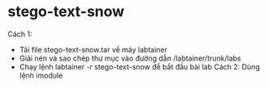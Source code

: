 # stego-text-snow
Cách 1:
- Tải file stego-text-snow.tar về máy labtainer
- Giải nén và sao chép thư mục vào đường dẫn /labtainer/trunk/labs
- Chạy lệnh labtainer -r stego-text-snow để bắt đầu bài lab
Cách 2:
Dùng lệnh imodule 
